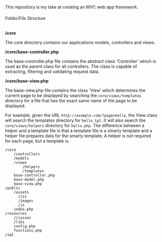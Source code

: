 This repository is my take at creating an MVC web app framework.

###### Folder/File Structure

**/core**

The core directory contains our applications models, controllers and views.

**/core/base-controller.php**

The base-controller.php file contains the abstract class ‘Controller’ which is used as the parent class for all controllers. The class is capable of extracting, filtering and validating request data.

**/core/base-view.php**

The base-view.php file contains the class ‘View’ which determines the current page to be displayed by searching the `core/views/templates` directory for a file that has the exact same name of the page to be displayed.

For example, given the URL `http://example.com/?page=hello`, the View class will search the templates directory for `hello.tpl`. It will also search the `core/views/helpers` directory for `hello.php`. The difference between a helper and a template file is that a template file is a smarty template and a helper file prepares data for the smarty template. A helper is not required for each page, but a template is.

```
/core
    /controllers
    /models
    /views
        /helpers
        /templates
    base-controller.php
    base-model.php
    base-view.php
/public
    /assets
      /css
      /images
      /js
    index.php
/resources
    /classes
    /libs
    config.php
    functions.php
/sql
```
